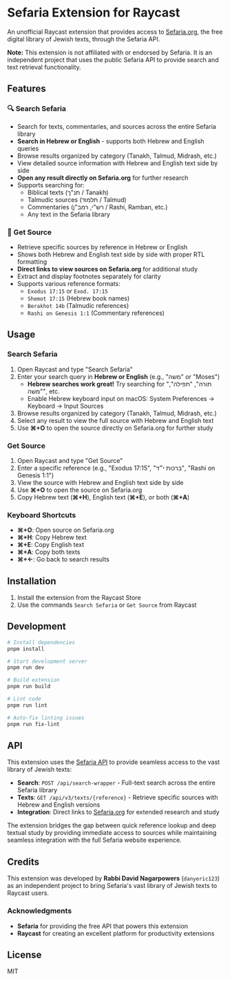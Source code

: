 # Sefaria Extension for Raycast

An unofficial Raycast extension that provides access to [Sefaria.org](https://www.sefaria.org/), the free digital library of Jewish texts, through the Sefaria API.

**Note:** This extension is not affiliated with or endorsed by Sefaria. It is an independent project that uses the public Sefaria API to provide search and text retrieval functionality.

## Features

### 🔍 Search Sefaria

- Search for texts, commentaries, and sources across the entire Sefaria library
- **Search in Hebrew or English** - supports both Hebrew and English queries
- Browse results organized by category (Tanakh, Talmud, Midrash, etc.)
- View detailed source information with Hebrew and English text side by side
- **Open any result directly on Sefaria.org** for further research
- Supports searching for:
  - Biblical texts (תנ"ך / Tanakh)
  - Talmudic sources (תלמוד / Talmud)
  - Commentaries (רש"י, רמב"ן / Rashi, Ramban, etc.)
  - Any text in the Sefaria library

### 📖 Get Source

- Retrieve specific sources by reference in Hebrew or English
- Shows both Hebrew and English text side by side with proper RTL formatting
- **Direct links to view sources on Sefaria.org** for additional study
- Extract and display footnotes separately for clarity
- Supports various reference formats:
  - `Exodus 17:15` or `Exod. 17:15`
  - `Shemot 17:15` (Hebrew book names)
  - `Berakhot 14b` (Talmudic references)
  - `Rashi on Genesis 1:1` (Commentary references)

## Usage

### Search Sefaria
1. Open Raycast and type "Search Sefaria"
2. Enter your search query in **Hebrew or English** (e.g., "משה" or "Moses")
   - **Hebrew searches work great!** Try searching for "תורה", "תפילה", "משה", etc.
   - Enable Hebrew keyboard input on macOS: System Preferences → Keyboard → Input Sources
3. Browse results organized by category (Tanakh, Talmud, Midrash, etc.)
4. Select any result to view the full source with Hebrew and English text
5. Use **⌘+O** to open the source directly on Sefaria.org for further study

### Get Source
1. Open Raycast and type "Get Source"
2. Enter a specific reference (e.g., "Exodus 17:15", "ברכות י״ד", "Rashi on Genesis 1:1")
3. View the source with Hebrew and English text side by side
4. Use **⌘+O** to open the source on Sefaria.org
5. Copy Hebrew text (**⌘+H**), English text (**⌘+E**), or both (**⌘+A**)

### Keyboard Shortcuts
- **⌘+O**: Open source on Sefaria.org
- **⌘+H**: Copy Hebrew text
- **⌘+E**: Copy English text  
- **⌘+A**: Copy both texts
- **⌘+←**: Go back to search results

## Installation

1. Install the extension from the Raycast Store
2. Use the commands `Search Sefaria` or `Get Source` from Raycast

## Development

```bash
# Install dependencies
pnpm install

# Start development server
pnpm run dev

# Build extension
pnpm run build

# Lint code
pnpm run lint

# Auto-fix linting issues
pnpm run fix-lint
```

## API

This extension uses the [Sefaria API](https://developers.sefaria.org/) to provide seamless access to the vast library of Jewish texts:

- **Search**: `POST /api/search-wrapper` - Full-text search across the entire Sefaria library
- **Texts**: `GET /api/v3/texts/{reference}` - Retrieve specific sources with Hebrew and English versions
- **Integration**: Direct links to [Sefaria.org](https://www.sefaria.org/) for extended research and study

The extension bridges the gap between quick reference lookup and deep textual study by providing immediate access to sources while maintaining seamless integration with the full Sefaria website experience.

## Credits

This extension was developed by **Rabbi David Nagarpowers** (`danyeric123`) as an independent project to bring Sefaria's vast library of Jewish texts to Raycast users.

### Acknowledgments

- **Sefaria** for providing the free API that powers this extension
- **Raycast** for creating an excellent platform for productivity extensions

## License

MIT
